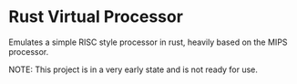 # Rust Virtual Processor
Emulates a simple RISC style processor in rust, heavily based on the MIPS processor.

NOTE: This project is in a very early state and is not ready for use.
